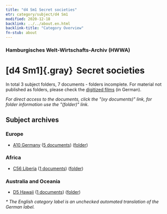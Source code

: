 ```yaml
---
title: "d4 Sm1 Secret societies"
etr: category/subject/d4 Sm1
modified: 2020-12-18
backlink: ../../about.en.html
backlink-title: "Category Overview"
fn-stub: about
---
```


### Hamburgisches Welt-Wirtschafts-Archiv (HWWA)
# [d4 Sm1]{.gray}&#8201; Secret societies&#160; 





In total 3 subject folders, 7 documents - folders incomplete.
For material not published as folders, please check the [digitized films](/film/h1_sh) (in German).

_For direct access to the documents, click the "(xy documents)" link, for folder information use the "(folder)" link._

## Subject archives



### Europe

- [A10 Germany](../../../geo/about.en.html#A10) (<a href="https://dfg-viewer.de/show/?tx_dlf[id]=https://pm20.zbw.eu/mets/sh/1261xx/126128/1637xx/163704/public.mets.en.xml" target="_blank">5 documents</a>) ([folder](http://purl.org/pressemappe20/folder/sh/126128,163704))

### Africa

- [C56 Liberia](../../../geo/about.en.html#C56) (<a href="https://dfg-viewer.de/show/?tx_dlf[id]=https://pm20.zbw.eu/mets/sh/1414xx/141405/1637xx/163704/public.mets.en.xml" target="_blank">1 documents</a>) ([folder](http://purl.org/pressemappe20/folder/sh/141405,163704))

### Australia and Oceania

- [D5 Hawaii](../../../geo/about.en.html#D5) (<a href="https://dfg-viewer.de/show/?tx_dlf[id]=https://pm20.zbw.eu/mets/sh/1415xx/141595/1637xx/163704/public.mets.en.xml" target="_blank">1 documents</a>) ([folder](http://purl.org/pressemappe20/folder/sh/141595,163704))


_* The English category label is an unchecked automated translation of the German label._

